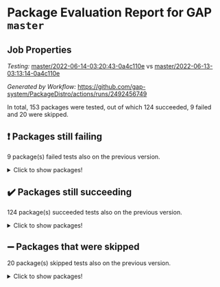 # Package Evaluation Report for GAP `master`

## Job Properties

*Testing:* [master/2022-06-14-03:20:43-0a4c110e](https://github.com/gap-system/PackageDistro/blob/data/reports/master/2022-06-14-03:20:43-0a4c110e) vs [master/2022-06-13-03:13:14-0a4c110e](https://github.com/gap-system/PackageDistro/blob/data/reports/master/2022-06-13-03:13:14-0a4c110e)

*Generated by Workflow:* https://github.com/gap-system/PackageDistro/actions/runs/2492456749

In total, 153 packages were tested, out of which 124 succeeded, 9 failed and 20 were skipped.

## :exclamation: Packages still failing

9 package(s) failed tests also on the previous version.
<details><summary>Click to show packages!</summary>

- fining 1.4.1 [(failure)](https://github.com/gap-system/PackageDistro/runs/6873069277?check_suite_focus=true)
- francy 1.2.4 [(failure)](https://github.com/gap-system/PackageDistro/runs/6873069642?check_suite_focus=true)
- hap 1.39 [(failure)](https://github.com/gap-system/PackageDistro/runs/6873070404?check_suite_focus=true)
- normalizinterface 1.3.2 [(failure)](https://github.com/gap-system/PackageDistro/runs/6873071900?check_suite_focus=true)
- packagemanager 1.2 [(failure)](https://github.com/gap-system/PackageDistro/runs/6873072104?check_suite_focus=true)
- rcwa 4.6.4 [(failure)](https://github.com/gap-system/PackageDistro/runs/6873072496?check_suite_focus=true)
- recog 1.3.2 [(failure)](https://github.com/gap-system/PackageDistro/runs/6873072597?check_suite_focus=true)
- semigroups 4.0.0 [(failure)](https://github.com/gap-system/PackageDistro/runs/6873072791?check_suite_focus=true)
- ugaly 4.0.2 [(failure)](https://github.com/gap-system/PackageDistro/runs/6873073554?check_suite_focus=true)
</details>

## :heavy_check_mark: Packages still succeeding

124 package(s) succeeded tests also on the previous version.
<details><summary>Click to show packages!</summary>

- ace 5.4 [(success)](https://github.com/gap-system/PackageDistro/runs/6873067072?check_suite_focus=true)
- aclib 1.3.2 [(success)](https://github.com/gap-system/PackageDistro/runs/6873067130?check_suite_focus=true)
- agt 0.2 [(success)](https://github.com/gap-system/PackageDistro/runs/6873067185?check_suite_focus=true)
- alnuth 3.2.1 [(success)](https://github.com/gap-system/PackageDistro/runs/6873067228?check_suite_focus=true)
- anupq 3.2.6 [(success)](https://github.com/gap-system/PackageDistro/runs/6873067267?check_suite_focus=true)
- atlasrep 2.1.2 [(success)](https://github.com/gap-system/PackageDistro/runs/6873067312?check_suite_focus=true)
- autodoc 2022.03.10 [(success)](https://github.com/gap-system/PackageDistro/runs/6873067350?check_suite_focus=true)
- automata 1.15 [(success)](https://github.com/gap-system/PackageDistro/runs/6873067388?check_suite_focus=true)
- automgrp 1.3.2 [(success)](https://github.com/gap-system/PackageDistro/runs/6873067419?check_suite_focus=true)
- autpgrp 1.10.2 [(success)](https://github.com/gap-system/PackageDistro/runs/6873067459?check_suite_focus=true)
- cap 2022.05-09 [(success)](https://github.com/gap-system/PackageDistro/runs/6873067490?check_suite_focus=true)
- caratinterface 2.3.3 [(success)](https://github.com/gap-system/PackageDistro/runs/6873067530?check_suite_focus=true)
- cddinterface 2020.06.24 [(success)](https://github.com/gap-system/PackageDistro/runs/6873067571?check_suite_focus=true)
- circle 1.6.5 [(success)](https://github.com/gap-system/PackageDistro/runs/6873067599?check_suite_focus=true)
- classicpres 1.22 [(success)](https://github.com/gap-system/PackageDistro/runs/6873067640?check_suite_focus=true)
- cohomolo 1.6.10 [(success)](https://github.com/gap-system/PackageDistro/runs/6873067687?check_suite_focus=true)
- congruence 1.2.4 [(success)](https://github.com/gap-system/PackageDistro/runs/6873067718?check_suite_focus=true)
- corelg 1.56 [(success)](https://github.com/gap-system/PackageDistro/runs/6873067751?check_suite_focus=true)
- crime 1.6 [(success)](https://github.com/gap-system/PackageDistro/runs/6873067789?check_suite_focus=true)
- crisp 1.4.5 [(success)](https://github.com/gap-system/PackageDistro/runs/6873067835?check_suite_focus=true)
- crypting 0.10 [(success)](https://github.com/gap-system/PackageDistro/runs/6873067894?check_suite_focus=true)
- cryst 4.1.24 [(success)](https://github.com/gap-system/PackageDistro/runs/6873067959?check_suite_focus=true)
- crystcat 1.1.9 [(success)](https://github.com/gap-system/PackageDistro/runs/6873068035?check_suite_focus=true)
- ctbllib 1.3.4 [(success)](https://github.com/gap-system/PackageDistro/runs/6873068121?check_suite_focus=true)
- cubefree 1.19 [(success)](https://github.com/gap-system/PackageDistro/runs/6873068226?check_suite_focus=true)
- curlinterface 2.2.2 [(success)](https://github.com/gap-system/PackageDistro/runs/6873068371?check_suite_focus=true)
- cvec 2.7.5 [(success)](https://github.com/gap-system/PackageDistro/runs/6873068493?check_suite_focus=true)
- datastructures 0.2.7 [(success)](https://github.com/gap-system/PackageDistro/runs/6873068613?check_suite_focus=true)
- deepthought 1.0.5 [(success)](https://github.com/gap-system/PackageDistro/runs/6873068704?check_suite_focus=true)
- design 1.7 [(success)](https://github.com/gap-system/PackageDistro/runs/6873068779?check_suite_focus=true)
- difsets 2.3.1 [(success)](https://github.com/gap-system/PackageDistro/runs/6873068841?check_suite_focus=true)
- digraphs 1.5.3 [(success)](https://github.com/gap-system/PackageDistro/runs/6873068908?check_suite_focus=true)
- edim 1.3.5 [(success)](https://github.com/gap-system/PackageDistro/runs/6873068979?check_suite_focus=true)
- example 4.3.1 [(success)](https://github.com/gap-system/PackageDistro/runs/6873069025?check_suite_focus=true)
- factint 1.6.3 [(success)](https://github.com/gap-system/PackageDistro/runs/6873069093?check_suite_focus=true)
- ferret 1.0.7 [(success)](https://github.com/gap-system/PackageDistro/runs/6873069147?check_suite_focus=true)
- fga 1.4.0 [(success)](https://github.com/gap-system/PackageDistro/runs/6873069194?check_suite_focus=true)
- float 1.0.3 [(success)](https://github.com/gap-system/PackageDistro/runs/6873069340?check_suite_focus=true)
- format 1.4.3 [(success)](https://github.com/gap-system/PackageDistro/runs/6873069402?check_suite_focus=true)
- forms 1.2.7 [(success)](https://github.com/gap-system/PackageDistro/runs/6873069469?check_suite_focus=true)
- fplsa 1.2.5 [(success)](https://github.com/gap-system/PackageDistro/runs/6873069531?check_suite_focus=true)
- fr 2.4.8 [(success)](https://github.com/gap-system/PackageDistro/runs/6873069590?check_suite_focus=true)
- fwtree 1.3 [(success)](https://github.com/gap-system/PackageDistro/runs/6873069688?check_suite_focus=true)
- gbnp 1.0.5 [(success)](https://github.com/gap-system/PackageDistro/runs/6873069772?check_suite_focus=true)
- generalizedmorphismsforcap 2022.05-01 [(success)](https://github.com/gap-system/PackageDistro/runs/6873069876?check_suite_focus=true)
- genss 1.6.6 [(success)](https://github.com/gap-system/PackageDistro/runs/6873069977?check_suite_focus=true)
- gradedringforhomalg 2022.03-01 [(success)](https://github.com/gap-system/PackageDistro/runs/6873070056?check_suite_focus=true)
- grape 4.8.5 [(success)](https://github.com/gap-system/PackageDistro/runs/6873070135?check_suite_focus=true)
- groupoids 1.69 [(success)](https://github.com/gap-system/PackageDistro/runs/6873070182?check_suite_focus=true)
- grpconst 2.6.2 [(success)](https://github.com/gap-system/PackageDistro/runs/6873070238?check_suite_focus=true)
- guarana 0.96.3 [(success)](https://github.com/gap-system/PackageDistro/runs/6873070303?check_suite_focus=true)
- guava 3.16 [(success)](https://github.com/gap-system/PackageDistro/runs/6873070351?check_suite_focus=true)
- hapcryst 0.1.14 [(success)](https://github.com/gap-system/PackageDistro/runs/6873070448?check_suite_focus=true)
- hecke 1.5.3 [(success)](https://github.com/gap-system/PackageDistro/runs/6873070539?check_suite_focus=true)
- help 3.5 [(success)](https://github.com/gap-system/PackageDistro/runs/6873070589?check_suite_focus=true)
- idrel 2.44 [(success)](https://github.com/gap-system/PackageDistro/runs/6873070665?check_suite_focus=true)
- images 1.3.1 [(success)](https://github.com/gap-system/PackageDistro/runs/6873070716?check_suite_focus=true)
- intpic 0.3.0 [(success)](https://github.com/gap-system/PackageDistro/runs/6873070788?check_suite_focus=true)
- io 4.7.2 [(success)](https://github.com/gap-system/PackageDistro/runs/6873070834?check_suite_focus=true)
- irredsol 1.4.3 [(success)](https://github.com/gap-system/PackageDistro/runs/6873070887?check_suite_focus=true)
- json 2.1.0 [(success)](https://github.com/gap-system/PackageDistro/runs/6873070938?check_suite_focus=true)
- jupyterkernel 1.4.1 [(success)](https://github.com/gap-system/PackageDistro/runs/6873070982?check_suite_focus=true)
- jupyterviz 1.5.1 [(success)](https://github.com/gap-system/PackageDistro/runs/6873071028?check_suite_focus=true)
- kan 1.34 [(success)](https://github.com/gap-system/PackageDistro/runs/6873071080?check_suite_focus=true)
- kbmag 1.5.9 [(success)](https://github.com/gap-system/PackageDistro/runs/6873071121?check_suite_focus=true)
- laguna 3.9.5 [(success)](https://github.com/gap-system/PackageDistro/runs/6873071186?check_suite_focus=true)
- liealgdb 2.2.1 [(success)](https://github.com/gap-system/PackageDistro/runs/6873071218?check_suite_focus=true)
- liepring 2.6 [(success)](https://github.com/gap-system/PackageDistro/runs/6873071269?check_suite_focus=true)
- liering 2.4.2 [(success)](https://github.com/gap-system/PackageDistro/runs/6873071302?check_suite_focus=true)
- linearalgebraforcap 2022.05-04 [(success)](https://github.com/gap-system/PackageDistro/runs/6873071342?check_suite_focus=true)
- loops 3.4.1 [(success)](https://github.com/gap-system/PackageDistro/runs/6873071388?check_suite_focus=true)
- lpres 1.0.3 [(success)](https://github.com/gap-system/PackageDistro/runs/6873071449?check_suite_focus=true)
- majoranaalgebras 1.4 [(success)](https://github.com/gap-system/PackageDistro/runs/6873071499?check_suite_focus=true)
- mapclass 1.4.5 [(success)](https://github.com/gap-system/PackageDistro/runs/6873071552?check_suite_focus=true)
- matgrp 0.64 [(success)](https://github.com/gap-system/PackageDistro/runs/6873071592?check_suite_focus=true)
- modisom 2.5.2 [(success)](https://github.com/gap-system/PackageDistro/runs/6873071637?check_suite_focus=true)
- modulepresentationsforcap 2022.05-03 [(success)](https://github.com/gap-system/PackageDistro/runs/6873071678?check_suite_focus=true)
- monoidalcategories 2022.05-06 [(success)](https://github.com/gap-system/PackageDistro/runs/6873071731?check_suite_focus=true)
- nconvex 2020.11-04 [(success)](https://github.com/gap-system/PackageDistro/runs/6873071773?check_suite_focus=true)
- nilmat 1.4.1 [(success)](https://github.com/gap-system/PackageDistro/runs/6873071810?check_suite_focus=true)
- nock 1.5 [(success)](https://github.com/gap-system/PackageDistro/runs/6873071860?check_suite_focus=true)
- nq 2.5.8 [(success)](https://github.com/gap-system/PackageDistro/runs/6873071943?check_suite_focus=true)
- numericalsgps 1.3.0 [(success)](https://github.com/gap-system/PackageDistro/runs/6873071990?check_suite_focus=true)
- openmath 11.5.1 [(success)](https://github.com/gap-system/PackageDistro/runs/6873072025?check_suite_focus=true)
- orb 4.8.4 [(success)](https://github.com/gap-system/PackageDistro/runs/6873072061?check_suite_focus=true)
- patternclass 2.4.2 [(success)](https://github.com/gap-system/PackageDistro/runs/6873072143?check_suite_focus=true)
- permut 2.0.4 [(success)](https://github.com/gap-system/PackageDistro/runs/6873072196?check_suite_focus=true)
- polenta 1.3.10 [(success)](https://github.com/gap-system/PackageDistro/runs/6873072243?check_suite_focus=true)
- polymaking 0.8.6 [(success)](https://github.com/gap-system/PackageDistro/runs/6873072280?check_suite_focus=true)
- primgrp 3.4.2 [(success)](https://github.com/gap-system/PackageDistro/runs/6873072321?check_suite_focus=true)
- profiling 2.5.0 [(success)](https://github.com/gap-system/PackageDistro/runs/6873072355?check_suite_focus=true)
- qpa 1.33 [(success)](https://github.com/gap-system/PackageDistro/runs/6873072395?check_suite_focus=true)
- quagroup 1.8.3 [(success)](https://github.com/gap-system/PackageDistro/runs/6873072429?check_suite_focus=true)
- radiroot 2.9 [(success)](https://github.com/gap-system/PackageDistro/runs/6873072464?check_suite_focus=true)
- rds 1.8 [(success)](https://github.com/gap-system/PackageDistro/runs/6873072551?check_suite_focus=true)
- repndecomp 1.2.1 [(success)](https://github.com/gap-system/PackageDistro/runs/6873072648?check_suite_focus=true)
- repsn 3.1.0 [(success)](https://github.com/gap-system/PackageDistro/runs/6873072679?check_suite_focus=true)
- resclasses 4.7.2 [(success)](https://github.com/gap-system/PackageDistro/runs/6873072710?check_suite_focus=true)
- scscp 2.3.1 [(success)](https://github.com/gap-system/PackageDistro/runs/6873072751?check_suite_focus=true)
- sglppow 2.2 [(success)](https://github.com/gap-system/PackageDistro/runs/6873072850?check_suite_focus=true)
- sgpviz 0.999.5 [(success)](https://github.com/gap-system/PackageDistro/runs/6873072888?check_suite_focus=true)
- simpcomp 2.1.14 [(success)](https://github.com/gap-system/PackageDistro/runs/6873072923?check_suite_focus=true)
- singular 2020.12.18 [(success)](https://github.com/gap-system/PackageDistro/runs/6873072959?check_suite_focus=true)
- sla 1.5.3 [(success)](https://github.com/gap-system/PackageDistro/runs/6873072993?check_suite_focus=true)
- smallgrp 1.5 [(success)](https://github.com/gap-system/PackageDistro/runs/6873073028?check_suite_focus=true)
- smallsemi 0.6.13 [(success)](https://github.com/gap-system/PackageDistro/runs/6873073069?check_suite_focus=true)
- sonata 2.9.4 [(success)](https://github.com/gap-system/PackageDistro/runs/6873073106?check_suite_focus=true)
- sophus 1.25 [(success)](https://github.com/gap-system/PackageDistro/runs/6873073142?check_suite_focus=true)
- spinsym 1.5.2 [(success)](https://github.com/gap-system/PackageDistro/runs/6873073196?check_suite_focus=true)
- symbcompcc 1.3.2 [(success)](https://github.com/gap-system/PackageDistro/runs/6873073237?check_suite_focus=true)
- thelma 1.3 [(success)](https://github.com/gap-system/PackageDistro/runs/6873073275?check_suite_focus=true)
- tomlib 1.2.9 [(success)](https://github.com/gap-system/PackageDistro/runs/6873073310?check_suite_focus=true)
- toric 1.9.5 [(success)](https://github.com/gap-system/PackageDistro/runs/6873073366?check_suite_focus=true)
- transgrp 3.6.2 [(success)](https://github.com/gap-system/PackageDistro/runs/6873073450?check_suite_focus=true)
- unipot 1.5 [(success)](https://github.com/gap-system/PackageDistro/runs/6873073655?check_suite_focus=true)
- unitlib 4.1.0 [(success)](https://github.com/gap-system/PackageDistro/runs/6873073737?check_suite_focus=true)
- utils 0.72 [(success)](https://github.com/gap-system/PackageDistro/runs/6873073840?check_suite_focus=true)
- uuid 0.7 [(success)](https://github.com/gap-system/PackageDistro/runs/6873073925?check_suite_focus=true)
- walrus 0.9991 [(success)](https://github.com/gap-system/PackageDistro/runs/6873073983?check_suite_focus=true)
- wedderga 4.10.2 [(success)](https://github.com/gap-system/PackageDistro/runs/6873074049?check_suite_focus=true)
- xmod 2.88 [(success)](https://github.com/gap-system/PackageDistro/runs/6873074085?check_suite_focus=true)
- xmodalg 1.22 [(success)](https://github.com/gap-system/PackageDistro/runs/6873074134?check_suite_focus=true)
- yangbaxter 0.10.0 [(success)](https://github.com/gap-system/PackageDistro/runs/6873074180?check_suite_focus=true)
- zeromqinterface 0.13 [(success)](https://github.com/gap-system/PackageDistro/runs/6873074225?check_suite_focus=true)
</details>

## :heavy_minus_sign: Packages that were skipped

20 package(s) skipped tests also on the previous version.
<details><summary>Click to show packages!</summary>

- 4ti2interface 2022.03-01 [(skipped)](https://github.com/gap-system/PackageDistro/runs/6872984197?check_suite_focus=true)
- browse 1.8.14 [(skipped)](https://github.com/gap-system/PackageDistro/runs/6872984197?check_suite_focus=true)
- examplesforhomalg 2022.03-01 [(skipped)](https://github.com/gap-system/PackageDistro/runs/6872984197?check_suite_focus=true)
- gapdoc 1.6.5 [(skipped)](https://github.com/gap-system/PackageDistro/runs/6872984197?check_suite_focus=true)
- gauss 2022.03-01 [(skipped)](https://github.com/gap-system/PackageDistro/runs/6872984197?check_suite_focus=true)
- gaussforhomalg 2022.03-01 [(skipped)](https://github.com/gap-system/PackageDistro/runs/6872984197?check_suite_focus=true)
- gradedmodules 2022.03-01 [(skipped)](https://github.com/gap-system/PackageDistro/runs/6872984197?check_suite_focus=true)
- homalg 2022.03-01 [(skipped)](https://github.com/gap-system/PackageDistro/runs/6872984197?check_suite_focus=true)
- homalgtocas 2022.03-01 [(skipped)](https://github.com/gap-system/PackageDistro/runs/6872984197?check_suite_focus=true)
- io_forhomalg 2022.03-01 [(skipped)](https://github.com/gap-system/PackageDistro/runs/6872984197?check_suite_focus=true)
- itc 1.5.1 [(skipped)](https://github.com/gap-system/PackageDistro/runs/6872984197?check_suite_focus=true)
- localizeringforhomalg 2022.03-01 [(skipped)](https://github.com/gap-system/PackageDistro/runs/6872984197?check_suite_focus=true)
- matricesforhomalg 2022.04-01 [(skipped)](https://github.com/gap-system/PackageDistro/runs/6872984197?check_suite_focus=true)
- modules 2022.03-01 [(skipped)](https://github.com/gap-system/PackageDistro/runs/6872984197?check_suite_focus=true)
- polycyclic 2.16 [(skipped)](https://github.com/gap-system/PackageDistro/runs/6872984197?check_suite_focus=true)
- ringsforhomalg 2022.04-01 [(skipped)](https://github.com/gap-system/PackageDistro/runs/6872984197?check_suite_focus=true)
- sco 2022.03-01 [(skipped)](https://github.com/gap-system/PackageDistro/runs/6872984197?check_suite_focus=true)
- toolsforhomalg 2022.05-01 [(skipped)](https://github.com/gap-system/PackageDistro/runs/6872984197?check_suite_focus=true)
- toricvarieties 2022.03.23 [(skipped)](https://github.com/gap-system/PackageDistro/runs/6872984197?check_suite_focus=true)
- xgap 4.31 [(skipped)](https://github.com/gap-system/PackageDistro/runs/6872984197?check_suite_focus=true)
</details>

